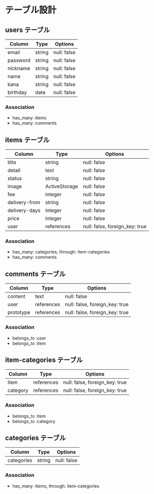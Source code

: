 # テーブル設計

## users テーブル

| Column      | Type           | Options                       |
| ----------- | -------------- | ----------------------------- |
| email       | string         | null: false                   |
| password    | string         | null: false                   |
| nickname    | string         | null: false                   |
| name        | string         | null: false                   |
| kana        | string         | null: false                   |
| birthday    | date           | null: false                   |

### Association

- has_many :items
- has_many :comments

## items テーブル

| Column        | Type          | Options                        |
| ------------- | ------------- | ------------------------------ |
| title         | string        | null: false                    |
| detail        | text          | null: false                    |
| status        | string        | null: false                    |
| image         | ActiveStorage | null: false                    |
| fee           | integer       | null: false                    |
| delivery-from | string        | null: false                    |
| delivery-days | integer       | null: false                    |
| price         | integer       | null: false                    |
| user          | references    | null: false, foreign_key: true |

### Association

- has_many: categories, through: item-categories
- has_many: comments

## comments テーブル

| Column      | Type          | Options                        |
| ----------- | ------------- | ------------------------------ |
| content     | text          | null: false                    |
| user        | references    | null: false, foreign_key: true |
| prototype   | references    | null: false, foreign_key: true |

### Association

- belongs_to :user
- belongs_to :item

## item-categories テーブル

| Column      | Type          | Options                        |
| ----------- | ------------- | ------------------------------ |
| item        | references    | null: false, foreign_key: true |
| category    | references    | null: false, foreign_key: true |

### Association

- belongs_to :item
- belongs_to :category

## categories テーブル

| Column      | Type          | Options                        |
| ----------- | ------------- | ------------------------------ |
| categories  | string        | null: false                    |

### Association

- has_many :items, through: item-categories